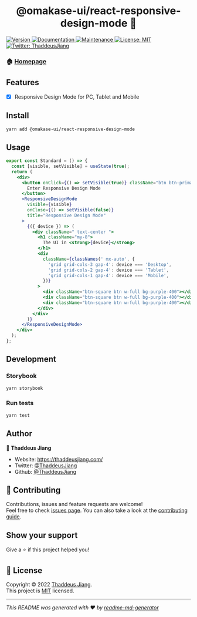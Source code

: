 <h1 align="center">@omakase-ui/react-responsive-design-mode 👋</h1>
<p>
  <a href="https://www.npmjs.com/package/@omakase-ui/react-responsive-design-mode" target="_blank">
    <img alt="Version" src="https://img.shields.io/npm/v/@omakase-ui/react-responsive-design-mode.svg">
  </a>
  <a href="https://github.com/ThaddeusJiang/omakase-ui/tree/dev/packages/react-responsive-design-mode#readme" target="_blank">
    <img alt="Documentation" src="https://img.shields.io/badge/documentation-yes-brightgreen.svg" />
  </a>
  <a href="https://github.com/ThaddeusJiang/omakase-ui/graphs/commit-activity" target="_blank">
    <img alt="Maintenance" src="https://img.shields.io/badge/Maintained%3F-yes-green.svg" />
  </a>
  <a href="https://github.com/ThaddeusJiang/omakase-ui/blob/main/packages/react-responsive-design-mode/LICENSE" target="_blank">
    <img alt="License: MIT" src="https://img.shields.io/github/license/ThaddeusJiang/omakase-ui" />
  </a>
  <a href="https://twitter.com/ThaddeusJiang" target="_blank">
    <img alt="Twitter: ThaddeusJiang" src="https://img.shields.io/twitter/follow/ThaddeusJiang.svg?style=social" />
  </a>
</p>

### 🏠 [Homepage](https://github.com/ThaddeusJiang/omakase-ui/tree/dev/packages/react-responsive-design-mode#readme)

## Features

- [x] Responsive Design Mode for PC, Tablet and Mobile

## Install

```sh
yarn add @omakase-ui/react-responsive-design-mode
```

## Usage

```jsx
export const Standard = () => {
  const [visible, setVisible] = useState(true);
  return (
    <div>
      <button onClick={() => setVisible(true)} className="btn btn-primary">
        Enter Responsive Design Mode
      </button>
      <ResponsiveDesignMode
        visible={visible}
        onClose={() => setVisible(false)}
        title="Responsive Design Mode"
      >
        {({ device }) => (
          <div className=" text-center ">
            <h1 className="my-8">
              The UI in <strong>{device}</strong>
            </h1>
            <div
              className={classNames(' mx-auto', {
                'grid grid-cols-3 gap-4': device === 'Desktop',
                'grid grid-cols-2 gap-4': device === 'Tablet',
                'grid grid-cols-1 gap-4': device === 'Mobile',
              })}
            >
              <div className="btn-square btn w-full bg-purple-400"></div>
              <div className="btn-square btn w-full bg-purple-400"></div>
              <div className="btn-square btn w-full bg-purple-400"></div>
            </div>
          </div>
        )}
      </ResponsiveDesignMode>
    </div>
  );
};
```

## Development

### Storybook

```bash
yarn storybook
```

### Run tests

```sh
yarn test
```

## Author

👤 **Thaddeus Jiang**

- Website: https://thaddeusjiang.com/
- Twitter: [@ThaddeusJiang](https://twitter.com/ThaddeusJiang)
- Github: [@ThaddeusJiang](https://github.com/ThaddeusJiang)

## 🤝 Contributing

Contributions, issues and feature requests are welcome!<br />Feel free to check [issues page](https://github.com/ThaddeusJiang/omakase-ui/packages/react-responsive-design-mode/issues). You can also take a look at the [contributing guide](https://github.com/ThaddeusJiang/omakase-ui/packages/react-responsive-design-mode/blob/main/CONTRIBUTING.md).

## Show your support

Give a ⭐️ if this project helped you!

## 📝 License

Copyright © 2022 [Thaddeus Jiang](https://github.com/ThaddeusJiang).<br />
This project is [MIT](https://github.com/ThaddeusJiang/omakase-ui/blob/main/packages/react-responsive-design-mode/LICENSE) licensed.

---

_This README was generated with ❤️ by [readme-md-generator](https://github.com/kefranabg/readme-md-generator)_
